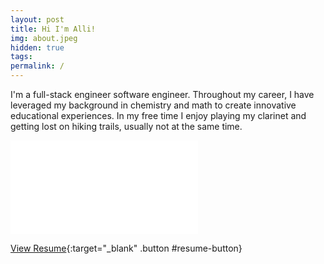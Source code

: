 ```yaml
---
layout: post
title: Hi I'm Alli!
img: about.jpeg
hidden: true
tags:
permalink: /
---
```


I'm a full-stack engineer software engineer. Throughout my career, I have leveraged my background in chemistry and math to create innovative educational experiences. In my free time I enjoy playing my clarinet and getting lost on hiking trails, usually not at the same time. 

<embed id="resume-embed" src="{{site.baseurl}}/assets/resume.pdf"/>

[View Resume]({{site.baseurl}}/assets/resume.pdf){:target="\_blank" .button #resume-button}
